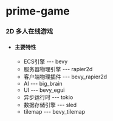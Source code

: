# prime-game
### 2D 多人在线游戏

- #### 主要特性
  - ECS引擎 --- bevy
  - 服务器物理引擎 --- rapier2d
  - 客户端物理插件 --- bevy_rapier2d
  - AI --- big_brain
  - UI --- bevy_egui
  - 异步运行时 --- tokio
  - 数据存储引擎 --- sled
  - tilemap --- bevy_tilemap
